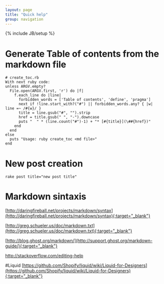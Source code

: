 ```yaml
---
layout: page
title: "Quick help"
group: navigation
---
```

{% include JB/setup %}

# Generate Table of contents from the markdown file

    # create_toc.rb
    With next ruby code:
    unless ARGV.empty? 
      File.open(ARGV.first, 'r') do |f|
        f.each_line do |line|
          forbidden_words = ['Table of contents', 'define', 'pragma']
          next if !line.start_with?("#") || forbidden_words.any? { |w| line =~ /#{w}/ }
          title = line.gsub("#", "").strip
          href = title.gsub(" ", "-").downcase
          puts "  " * (line.count("#")-1) + "* [#{title}](\##{href})"
        end
      end
    else
      puts "Usage: ruby create_toc <md file>"
    end

# New post creation
    rake post title="new post title"

# Markdown sintaxis
[http://daringfireball.net/projects/markdown/syntax](http://daringfireball.net/projects/markdown/syntax){:target="_blank"}

[http://greg.schueler.us/doc/markdown.txt](http://greg.schueler.us/doc/markdown.txt){:target="_blank"}

[http://blog.ghost.org/markdown/](http://support.ghost.org/markdown-guide/){:target="_blank"}

<http://stackoverflow.com/editing-help>

#Liquid
[https://github.com/Shopify/liquid/wiki/Liquid-for-Designers](https://github.com/Shopify/liquid/wiki/Liquid-for-Designers){:target="_blank"}